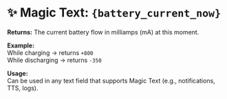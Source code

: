 # ✨ Magic Text: `{battery_current_now}`

**Returns:** The current battery flow in milliamps (mA) at this moment.

**Example:**  
While charging → returns `+800`  
While discharging → returns `-350`

**Usage:**  
Can be used in any text field that supports Magic Text (e.g., notifications, TTS, logs).
